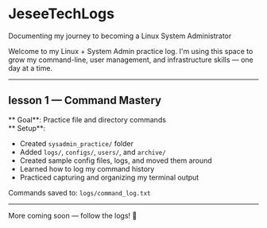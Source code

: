 # JeseeTechLogs
Documenting my journey to becoming a Linux System Administrator

Welcome to my Linux + System Admin practice log. I'm using this space to grow my command-line, user management, and infrastructure skills — one day at a time.

---

## lesson 1 — Command Mastery

** Goal**: Practice file and directory commands  
** Setup**:
- Created `sysadmin_practice/` folder
- Added `logs/`, `configs/`, `users/`, and `archive/`
- Created sample config files, logs, and moved them around
- Learned how to log my command history
- Practiced capturing and organizing my terminal output

 Commands saved to: `logs/command_log.txt`  

---

More coming soon — follow the logs! 🚀
